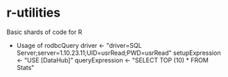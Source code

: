 # r-utilities
Basic shards of code for R

- Usage of rodbcQuery
driver <- "driver=SQL Server;server=1.10.23.11;UID=usrRead;PWD=usrRead"
setupExpression <- "USE [DataHub]"
queryExpression <- "SELECT TOP (10) * FROM  Stats"
